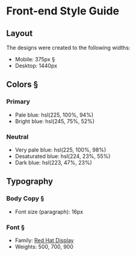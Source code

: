 # Front-end Style Guide

## Layout

The designs were created to the following widths:

- Mobile: 375px      § 
- Desktop: 1440px    

## Colors    §

### Primary

- Pale blue: hsl(225, 100%, 94%)
- Bright blue: hsl(245, 75%, 52%)

### Neutral

- Very pale blue: hsl(225, 100%, 98%)
- Desaturated blue: hsl(224, 23%, 55%)
- Dark blue: hsl(223, 47%, 23%)

## Typography

### Body Copy   §

- Font size (paragraph): 16px

### Font    §

- Family: [Red Hat Display](https://fonts.google.com/specimen/Red+Hat+Display)
- Weights: 500, 700, 900
